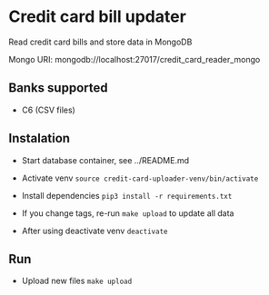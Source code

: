 # Credit card bill updater

Read credit card bills and store data in MongoDB

Mongo URI: mongodb://localhost:27017/credit_card_reader_mongo

## Banks supported
- C6 (CSV files)

## Instalation
- Start database container, see ../README.md

- Activate venv `source credit-card-uploader-venv/bin/activate`

- Install dependencies `pip3 install -r requirements.txt`

- If you change tags, re-run `make upload` to update all data

- After using deactivate venv `deactivate`

## Run
- Upload new files `make upload`